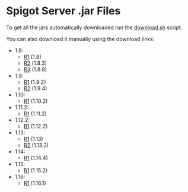 # Spigot Server .jar Files

To get all the jars automatically downloaded run the [download.sh](../src/commands/download.sh) script.

You can also download it manually using the download links:
* 1.8:
  * [R1](https://cdn.getbukkit.org/spigot/spigot-1.8-R0.1-SNAPSHOT-latest.jar) (1.8)
  * [R2](https://cdn.getbukkit.org/spigot/spigot-1.8.3-R0.1-SNAPSHOT-latest.jar) (1.8.3)
  * [R3](https://cdn.getbukkit.org/spigot/spigot-1.8.8-R0.1-SNAPSHOT-latest.jar) (1.8.8)
* 1.9:
  * [R1](https://cdn.getbukkit.org/spigot/spigot-1.9.2-R0.1-SNAPSHOT-latest.jar) (1.9.2)
  * [R2](https://cdn.getbukkit.org/spigot/spigot-1.9.4-R0.1-SNAPSHOT-latest.jar) (1.9.4)
* 1.10:
  * [R1](https://cdn.getbukkit.org/spigot/spigot-1.10.2-R0.1-SNAPSHOT-latest.jar) (1.10.2)
* 1.11.2:
  * [R1](https://cdn.getbukkit.org/spigot/spigot-1.11.2.jar) (1.11.2)
* 1.12.2:
  * [R1](https://cdn.getbukkit.org/spigot/spigot-1.12.2.jar) (1.12.2)
* 1.13:
  * [R1](https://cdn.getbukkit.org/spigot/spigot-1.13.jar) (1.13)
  * [R2](https://cdn.getbukkit.org/spigot/spigot-1.13.2.jar) (1.13.2)
* 1.14:
  * [R1](https://cdn.getbukkit.org/spigot/spigot-1.14.4.jar) (1.14.4)
* 1.15:
  * [R1](https://cdn.getbukkit.org/spigot/spigot-1.15.2.jar) (1.15.2)
* 1.16:
  * [R1](https://cdn.getbukkit.org/spigot/spigot-1.16.1.jar) (1.16.1)
